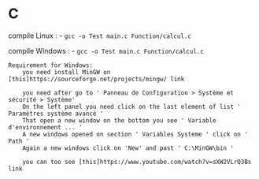 # C

compile Linux : 
    - ` gcc -o Test main.c Function/calcul.c `

compile Windows :
    - ` gcc -o Test main.c Function/calcul.c `

    Requirement for Windows:
        you need install MinGW on [this]https://sourceforge.net/projects/mingw/ link

        you need after go to ' Panneau de Configuration > Système et sécurité > Système' 
        On the left panel you need click on the last element of list ' Paramètres système avancé '
        That open a new window on the bottom you see ' Variable d'environnement ... ' 
        A new windows opened on section ' Variables Systeme ' click on ' Path ' 
        Again a new windows click on 'New' and past ' C:\MinGW\bin '

        you can too see [this]https://www.youtube.com/watch?v=sXW2VLrQ3Bs link